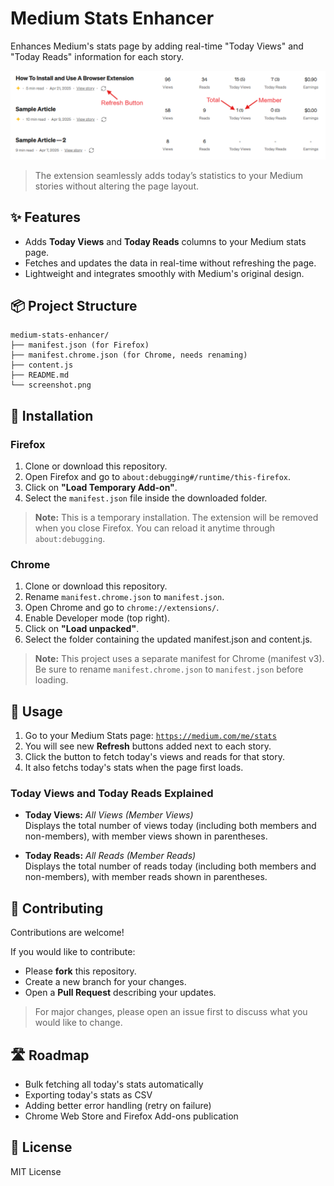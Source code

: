 # Medium Stats Enhancer
Enhances Medium's stats page by adding real-time "Today Views" and "Today Reads" information for each story.

![Medium Stats Enhancer Screenshot](screenshot.png)

> The extension seamlessly adds today’s statistics to your Medium stories without altering the page layout.

## ✨ Features

-   Adds **Today Views** and **Today Reads** columns to your Medium stats page.
-   Fetches and updates the data in real-time without refreshing the page.
-   Lightweight and integrates smoothly with Medium's original design.

## 📦 Project Structure
```
medium-stats-enhancer/
├── manifest.json (for Firefox) 
├── manifest.chrome.json (for Chrome, needs renaming) 
├── content.js 
├── README.md 
└── screenshot.png
```

## 🚀 Installation

### Firefox

1. Clone or download this repository.
2. Open Firefox and go to `about:debugging#/runtime/this-firefox`.
3. Click on **"Load Temporary Add-on"**.
4. Select the `manifest.json` file inside the downloaded folder.

> **Note:** This is a temporary installation. The extension will be removed when you close Firefox. You can reload it anytime through `about:debugging`.

### Chrome

1. Clone or download this repository.
2. Rename `manifest.chrome.json` to `manifest.json`.
3. Open Chrome and go to `chrome://extensions/`.
4. Enable Developer mode (top right).
5. Click on **"Load unpacked"**.
6. Select the folder containing the updated manifest.json and content.js.

> **Note:** This project uses a separate manifest for Chrome (manifest v3). Be sure to rename `manifest.chrome.json` to `manifest.json` before loading.

## 📖 Usage
1. Go to your Medium Stats page: [`https://medium.com/me/stats`](https://medium.com/me/stats)
2. You will see new **Refresh** buttons added next to each story.
3. Click the button to fetch today's views and reads for that story.
4. It also fetchs today's stats when the page first loads.

### Today Views and Today Reads Explained
-   **Today Views:** _All Views (Member Views)_  
    Displays the total number of views today (including both members and non-members), with member views shown in parentheses.

-   **Today Reads:** _All Reads (Member Reads)_  
    Displays the total number of reads today (including both members and non-members), with member reads shown in parentheses.

## 🤝 Contributing
Contributions are welcome!

If you would like to contribute:
- Please **fork** this repository.
- Create a new branch for your changes.
- Open a **Pull Request** describing your updates.

> For major changes, please open an issue first to discuss what you would like to change.

## 🛣️ Roadmap
- Bulk fetching all today's stats automatically
- Exporting today's stats as CSV
- Adding better error handling (retry on failure)
- Chrome Web Store and Firefox Add-ons publication

## 📜 License

MIT License
